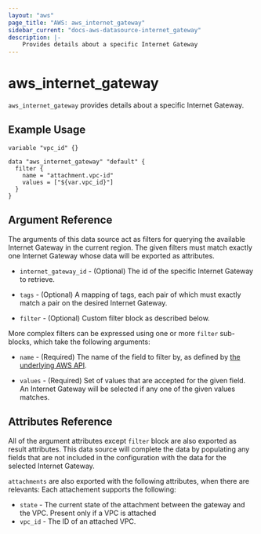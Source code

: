 ```yaml
---
layout: "aws"
page_title: "AWS: aws_internet_gateway"
sidebar_current: "docs-aws-datasource-internet_gateway"
description: |-
    Provides details about a specific Internet Gateway
---
```


# aws\_internet\_gateway

`aws_internet_gateway` provides details about a specific Internet Gateway.

## Example Usage

```hcl
variable "vpc_id" {}

data "aws_internet_gateway" "default" {
  filter {
    name = "attachment.vpc-id"
    values = ["${var.vpc_id}"]
  }
}
```

## Argument Reference

The arguments of this data source act as filters for querying the available
Internet Gateway in the current region. The given filters must match exactly one
Internet Gateway whose data will be exported as attributes.

* `internet_gateway_id` - (Optional) The id of the specific Internet Gateway to retrieve.

* `tags` - (Optional) A mapping of tags, each pair of which must exactly match
  a pair on the desired Internet Gateway.

* `filter` - (Optional) Custom filter block as described below.

More complex filters can be expressed using one or more `filter` sub-blocks,
which take the following arguments:

* `name` - (Required) The name of the field to filter by, as defined by
  [the underlying AWS API](https://docs.aws.amazon.com/AWSEC2/latest/APIReference/API_DescribeInternetGateways.html).

* `values` - (Required) Set of values that are accepted for the given field.
  An Internet Gateway will be selected if any one of the given values matches.

## Attributes Reference

All of the argument attributes except `filter` block are also exported as
result attributes. This data source will complete the data by populating
any fields that are not included in the configuration with the data for
the selected Internet Gateway.

`attachments` are also exported with the following attributes, when there are relevants:
Each attachement supports the following:

* `state` - The current state of the attachment between the gateway and the VPC. Present only if a VPC is attached
* `vpc_id` - The ID of an attached VPC.
